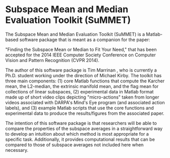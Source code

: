 # Subspace Mean and Median Evaluation Toolkit (SuMMET) #
The Subspace Mean and Median Evaluation Toolkit (SuMMET) is a Matlab-based software package that is meant as a companion for the paper:  

"Finding the Subspace Mean or Median to Fit Your Need," that has been accepted for the 2014 IEEE Computer Society Conference on Computer Vision and Pattern Recognition (CVPR 2014).

The author of this software package is Tim Marrinan , who is currently a Ph.D. student working under the direction of Michael Kirby.
The toolkit has three main components: (1) core Matlab functions that compute the Karcher mean, the L2-median, the extrinsic manifold mean, and the flag mean for collections of linear subspaces, (2) experimental data in Matlab format made up of short video clips depicting "micro-actions" taken from longer videos associated with DARPA's Mind's Eye program (and associated action labels), and (3) example Matlab scripts that use the core functions and experimental data to produce the results/figures from the associated paper.

The intention of this software package is that researchers will be able to compare the properties of the subspace averages in a straightforward way to develop an intuition about which method is most appropriate for a specific task. Additionally, it provides computational results that can be compared to those of subspace averages not included here when necessary.
